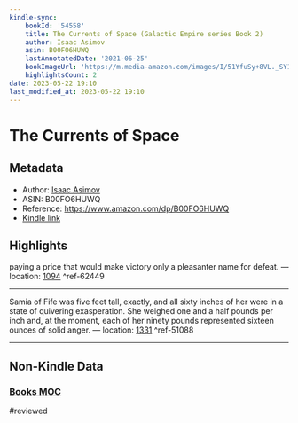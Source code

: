 ```yaml
---
kindle-sync:
    bookId: '54558'
    title: The Currents of Space (Galactic Empire series Book 2)
    author: Isaac Asimov
    asin: B00FO6HUWQ
    lastAnnotatedDate: '2021-06-25'
    bookImageUrl: 'https://m.media-amazon.com/images/I/51YfuSy+8VL._SY160.jpg'
    highlightsCount: 2
date: 2023-05-22 19:10
last_modified_at: 2023-05-22 19:10
---
```


# The Currents of Space

## Metadata

-   Author: [Isaac Asimov](https://www.amazon.comundefined)
-   ASIN: B00FO6HUWQ
-   Reference: https://www.amazon.com/dp/B00FO6HUWQ
-   [Kindle link](kindle://book?action=open&asin=B00FO6HUWQ)

## Highlights

paying a price that would make victory only a pleasanter name for defeat. — location: [1094](kindle://book?action=open&asin=B00FO6HUWQ&location=1094) ^ref-62449

---

Samia of Fife was five feet tall, exactly, and all sixty inches of her were in a state of quivering exasperation. She weighed one and a half pounds per inch and, at the moment, each of her ninety pounds represented sixteen ounces of solid anger. — location: [1331](kindle://book?action=open&asin=B00FO6HUWQ&location=1331) ^ref-51088

---

## Non-Kindle Data

### [Books MOC](Books%20MOC.md)
#reviewed
